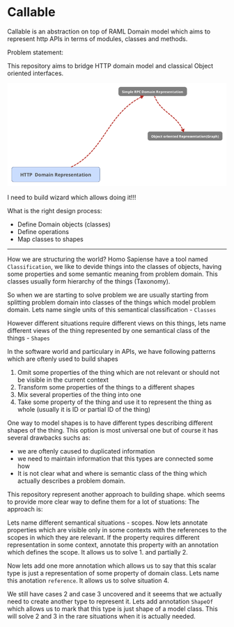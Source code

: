 # Callable

Callable is an abstraction on top of RAML Domain model which aims to represent
http APIs in terms of modules, classes and methods.
 
Problem statement:

This repository aims to bridge HTTP domain model and classical Object oriented interfaces.

![Diagram](domainsTransformation.png)


I need to build wizard which allows doing it!!!

What is the right design process:

  * Define Domain objects (classes)
  * Define operations 
  * Map classes to shapes
  
  
  
 ---
 
 How we are structuring the world? Homo Sapiense have a tool named `Classification`, we like to devide things
 into the classes of objects, having some properties and some semantic meaning from problem domain. This classes usually form hierarchy of the things (Taxonomy).
 
 So when we are starting to solve problem we are usually starting from splitting problem domain into classes 
 of the things which model problem domain. Lets name single units of this semantical classification - `Classes`
 
 However different situations require different views on this things, 
 lets name different views of the thing represented by one semantical class of the things - `Shapes`  
 
 In the software world and particulary in APIs, we have following patterns which are oftenly used to build shapes
  1. Omit some properties of the thing which are not relevant or should not be visible in the current context
  2. Transform some properties of the things to a different shapes
  3. Mix several properties of the thing into one 
  4. Take some property of the thing and use it to represent the thing as whole (usually it is ID or partial ID of the thing)
  
 One way to model shapes is to have different types describing different shapes of the thing. This option is most universal
 one but of course it has several drawbacks suchs as:
   * we are oftenly caused to duplicated information
   * we need to maintain information that this types are connected some how
   * It is not clear what and where is semantic class of the thing which actually describes a problem domain.
   
 This repository represent another approach to building shape. which seems to provide more clear way to define them 
 for a lot of stuations: The approach is:
 
 Lets name different semantical situations - scopes. Now lets annotate properties which are visible only in some contexts
 with the references to the scopes in which they are relevant. If the property requires different representation in
 some context, annotate this property with an annotation which defines the scope. It allows us to solve 1. and partially 2.
 
 Now lets add one more annotation which allows us to say that this scalar type is just a representation of some property of
 domain class. Lets name this anotation `reference`. It allows us to solve situation 4.
 
 We still have cases 2 and case 3 uncovered and it seeems that we actually need to create another type to represent it.
 Lets add annotation `ShapeOf` which allows us to mark that this type is just shape of a model class. This will solve 2 and 3 in
 the rare situations when it is actually needed.
 
 
  
